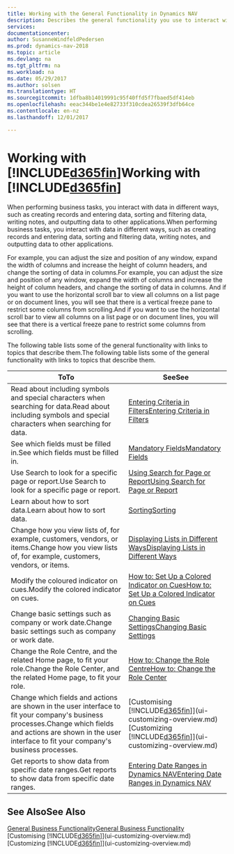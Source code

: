 ```yaml
---
title: Working with the General Functionality in Dynamics NAV
description: Describes the general functionality you use to interact with data in Dynamics NAV, such as entering values, sorting data, and changing views.
services: 
documentationcenter: 
author: SusanneWindfeldPedersen
ms.prod: dynamics-nav-2018
ms.topic: article
ms.devlang: na
ms.tgt_pltfrm: na
ms.workload: na
ms.date: 05/29/2017
ms.author: solsen
ms.translationtype: HT
ms.sourcegitcommit: 1dfba8b14019991c95f40ffd5f7fbaed5df414eb
ms.openlocfilehash: eeac344be1e4e82733f310cdea26539f3dfb64ce
ms.contentlocale: en-nz
ms.lasthandoff: 12/01/2017

---
```

# <a name="working-with-included365finincludesd365finlongmdmd"></a><span data-ttu-id="75e78-103">Working with [!INCLUDE[d365fin](includes/d365fin_long_md.md)]</span><span class="sxs-lookup"><span data-stu-id="75e78-103">Working with [!INCLUDE[d365fin](includes/d365fin_long_md.md)]</span></span>
<span data-ttu-id="75e78-104">When performing business tasks, you interact with data in different ways, such as creating records and entering data, sorting and filtering data, writing notes, and outputting data to other applications.</span><span class="sxs-lookup"><span data-stu-id="75e78-104">When performing business tasks, you interact with data in different ways, such as creating records and entering data, sorting and filtering data, writing notes, and outputting data to other applications.</span></span>

<span data-ttu-id="75e78-105">For example, you can adjust the size and position of any window, expand the width of columns and increase the height of column headers, and change the sorting of data in columns.</span><span class="sxs-lookup"><span data-stu-id="75e78-105">For example, you can adjust the size and position of any window, expand the width of columns and increase the height of column headers, and change the sorting of data in columns.</span></span> <span data-ttu-id="75e78-106">And if you want to use the horizontal scroll bar to view all columns on a list page or on document lines, you will see that there is a vertical freeze pane to restrict some columns from scrolling.</span><span class="sxs-lookup"><span data-stu-id="75e78-106">And if you want to use the horizontal scroll bar to view all columns on a list page or on document lines, you will see that there is a vertical freeze pane to restrict some columns from scrolling.</span></span>

<span data-ttu-id="75e78-107">The following table lists some of the general functionality with links to topics that describe them.</span><span class="sxs-lookup"><span data-stu-id="75e78-107">The following table lists some of the general functionality with links to topics that describe them.</span></span>

| <span data-ttu-id="75e78-108">To</span><span class="sxs-lookup"><span data-stu-id="75e78-108">To</span></span> | <span data-ttu-id="75e78-109">See</span><span class="sxs-lookup"><span data-stu-id="75e78-109">See</span></span> |
| --- | --- |
| <span data-ttu-id="75e78-110">Read about including symbols and special characters when searching for data.</span><span class="sxs-lookup"><span data-stu-id="75e78-110">Read about including symbols and special characters when searching for data.</span></span> |[<span data-ttu-id="75e78-111">Entering Criteria in Filters</span><span class="sxs-lookup"><span data-stu-id="75e78-111">Entering Criteria in Filters</span></span>](ui-enter-criteria-filters.md) |
| <span data-ttu-id="75e78-112">See which fields must be filled in.</span><span class="sxs-lookup"><span data-stu-id="75e78-112">See which fields must be filled in.</span></span> |[<span data-ttu-id="75e78-113">Mandatory Fields</span><span class="sxs-lookup"><span data-stu-id="75e78-113">Mandatory Fields</span></span>](ui-mandatory-fields.md) |
| <span data-ttu-id="75e78-114">Use Search to look for a specific page or report.</span><span class="sxs-lookup"><span data-stu-id="75e78-114">Use Search to look for a specific page or report.</span></span> |[<span data-ttu-id="75e78-115">Using Search for Page or Report</span><span class="sxs-lookup"><span data-stu-id="75e78-115">Using Search for Page or Report</span></span>](ui-search.md) |
| <span data-ttu-id="75e78-116">Learn about how to sort data.</span><span class="sxs-lookup"><span data-stu-id="75e78-116">Learn about how to sort data.</span></span> |[<span data-ttu-id="75e78-117">Sorting</span><span class="sxs-lookup"><span data-stu-id="75e78-117">Sorting</span></span>](ui-sorting.md) |
| <span data-ttu-id="75e78-118">Change how you view lists of, for example, customers, vendors, or items.</span><span class="sxs-lookup"><span data-stu-id="75e78-118">Change how you view lists of, for example, customers, vendors, or items.</span></span> |[<span data-ttu-id="75e78-119">Displaying Lists in Different Ways</span><span class="sxs-lookup"><span data-stu-id="75e78-119">Displaying Lists in Different Ways</span></span>](across-display-lists-different-views.md) |
| <span data-ttu-id="75e78-120">Modify the coloured indicator on cues.</span><span class="sxs-lookup"><span data-stu-id="75e78-120">Modify the colored indicator on cues.</span></span> |[<span data-ttu-id="75e78-121">How to: Set Up a Colored Indicator on Cues</span><span class="sxs-lookup"><span data-stu-id="75e78-121">How to: Set Up a Colored Indicator on Cues</span></span>](ui-how-setup-colored-indicator-cues.md) |
| <span data-ttu-id="75e78-122">Change basic settings such as company or work date.</span><span class="sxs-lookup"><span data-stu-id="75e78-122">Change basic settings such as company or work date.</span></span> |[<span data-ttu-id="75e78-123">Changing Basic Settings</span><span class="sxs-lookup"><span data-stu-id="75e78-123">Changing Basic Settings</span></span>](ui-change-basic-settings.md) |
| <span data-ttu-id="75e78-124">Change the Role Centre, and the related Home page, to fit your role.</span><span class="sxs-lookup"><span data-stu-id="75e78-124">Change the Role Center, and the related Home page, to fit your role.</span></span> |[<span data-ttu-id="75e78-125">How to: Change the Role Centre</span><span class="sxs-lookup"><span data-stu-id="75e78-125">How to: Change the Role Center</span></span>](change-role.md) |
| <span data-ttu-id="75e78-126">Change which fields and actions are shown in the user interface to fit your company's business processes.</span><span class="sxs-lookup"><span data-stu-id="75e78-126">Change which fields and actions are shown in the user interface to fit your company's business processes.</span></span> |<span data-ttu-id="75e78-127">[Customising [!INCLUDE[d365fin](includes/d365fin_md.md)]](ui-customizing-overview.md)</span><span class="sxs-lookup"><span data-stu-id="75e78-127">[Customizing [!INCLUDE[d365fin](includes/d365fin_md.md)]](ui-customizing-overview.md)</span></span> |
| <span data-ttu-id="75e78-128">Get reports to show data from specific date ranges.</span><span class="sxs-lookup"><span data-stu-id="75e78-128">Get reports to show data from specific date ranges.</span></span> |[<span data-ttu-id="75e78-129">Entering Date Ranges in Dynamics NAV</span><span class="sxs-lookup"><span data-stu-id="75e78-129">Entering Date Ranges in Dynamics NAV</span></span>](ui-enter-date-ranges.md) |

## <a name="see-also"></a><span data-ttu-id="75e78-130">See Also</span><span class="sxs-lookup"><span data-stu-id="75e78-130">See Also</span></span>
[<span data-ttu-id="75e78-131">General Business Functionality</span><span class="sxs-lookup"><span data-stu-id="75e78-131">General Business Functionality</span></span>](ui-across-business-areas.md)  
<span data-ttu-id="75e78-132">[Customising [!INCLUDE[d365fin](includes/d365fin_md.md)]](ui-customizing-overview.md)</span><span class="sxs-lookup"><span data-stu-id="75e78-132">[Customizing [!INCLUDE[d365fin](includes/d365fin_md.md)]](ui-customizing-overview.md)</span></span>  

## 

